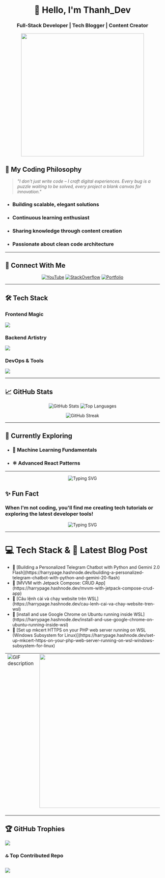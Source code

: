 <div align="center">
  
# 👋 Hello, I'm Thanh_Dev 

### **Full-Stack Developer | Tech Blogger | Content Creator**

<img src="https://media.giphy.com/media/L1R1tvI9svkIWwpVYr/giphy.gif" width="400"/>

</div>

## 🔮 My Coding Philosophy

>  *"I don't just write code – I craft digital experiences. Every bug is a puzzle waiting to be solved, every project a blank canvas for innovation."*

- ### Building scalable, elegant solutions
- ### Continuous learning enthusiast
- ### Sharing knowledge through content creation
- ### Passionate about clean code architecture

---

## 🌌 Connect With Me

<div align="center">
  
[![YouTube](https://img.shields.io/badge/YouTube-FF0000?style=for-the-badge&logo=youtube&logoColor=white)](https://www.youtube.com/@dev-maniac2349)
[![StackOverflow](https://img.shields.io/badge/Stack_Overflow-FE7A16?style=for-the-badge&logo=stackoverflow&logoColor=white)](https://stackoverflow.com/users/20553682)
[![Portfolio](https://img.shields.io/badge/Portfolio-000000?style=for-the-badge&logo=vercel&logoColor=white)](https://thaonguyen-portfolio.vercel.app/)

</div>

---

## 🛠️ Tech Stack

### Frontend Magic
<span>
  <img src="https://skillicons.dev/icons?i=html,css,react,nextjs,typescript,tailwind,bootstrap,materialui,ant-design" />
</span>

### Backend Artistry
<span>
  <img src="https://skillicons.dev/icons?i=php,laravel,nodejs,express,mongodb,mysql" />
</span>

### DevOps & Tools
<span>
  <img src="https://skillicons.dev/icons?i=git,githubactions" />
</span>

---

## 📈 GitHub Stats

<div align="center">
  
![GitHub Stats](https://github-readme-stats.vercel.app/api?username=Gianguyen1234&show_icons=true&theme=radical&hide_border=true&include_all_commits=true&count_private=true) ![Top Languages](https://github-readme-stats.vercel.app/api/top-langs/?username=Gianguyen1234&layout=compact&theme=radical&hide_border=true&langs_count=8)
  

![GitHub Streak](https://streak-stats.demolab.com?user=Gianguyen1234&theme=radical&hide_border=true)

</div>

---

## 🌠 Currently Exploring

- ### 🤖 Machine Learning Fundamentals
- ### ⚛️ Advanced React Patterns

---

<div align="center">
  
![Typing SVG](https://readme-typing-svg.demolab.com?font=Fira+Code&weight=600&size=24&pause=1000&color=FF7D7D&center=true&vCenter=true&width=500&lines=Code+is+my+canvas;Turning+ideas+into+reality;Debugging+by+day%2C+Creating+by+night)
  
</div>

## ✨ Fun Fact

### When I'm not coding, you'll find me creating tech tutorials or exploring the latest developer tools!

<div align="center">
  <img src="https://readme-typing-svg.demolab.com?font=Fira+Code&pause=1000&color=FF2D00&center=true&vCenter=true&width=435&lines=Relax%2C+sit+back+and+enjoy+coding!" alt="Typing SVG" />
</div>

---

# 💻 Tech Stack & 📝 Latest Blog Post
<table>
  <tr>
    <td valign="top" width="50%">
      <picture>
        <source media="(prefers-color-scheme: dark)" srcset="./Skills_Animation_Dark.gif">
        <source media="(prefers-color-scheme: light)" srcset="./Skills_Animation_White.gif">
        <img align="left" alt="GIF description" src="./Skills_Animation_White.gif">
      </picture>
    </td>
    <td valign="top" width="50%">
        <img src="https://user-images.githubusercontent.com/74038190/225813708-98b745f2-7d22-48cf-9150-083f1b00d6c9.gif" width="500">
<br><br>
    </td>
         
<!-- BLOG-POST-LIST:START -->
<ul><li>🔗 [Building a Personalized Telegram Chatbot with Python and Gemini 2.0 Flash](https://harrypage.hashnode.dev/building-a-personalized-telegram-chatbot-with-python-and-gemini-20-flash)</li> <li>🔗 [MVVM with Jetpack Compose:  CRUD App](https://harrypage.hashnode.dev/mvvm-with-jetpack-compose-crud-app)</li> <li>🔗 [Câu lệnh cài và chạy website trên WSL](https://harrypage.hashnode.dev/cau-lenh-cai-va-chay-website-tren-wsl)</li> <li>🔗 [install and use Google Chrome on Ubuntu running inside WSL](https://harrypage.hashnode.dev/install-and-use-google-chrome-on-ubuntu-running-inside-wsl)</li> <li>🔗 [Set up mkcert HTTPS on your PHP web server running on WSL (Windows Subsystem for Linux)](https://harrypage.hashnode.dev/set-up-mkcert-https-on-your-php-web-server-running-on-wsl-windows-subsystem-for-linux)</li> </ul>
<!-- BLOG-POST-LIST:END -->

  </tr>
</table>


## 🏆 GitHub Trophies
![](https://github-profile-trophy.vercel.app/?username=Gianguyen1234&theme=radical&no-frame=true&no-bg=true&margin-w=4)

### 🔝 Top Contributed Repo
![](https://github-contributor-stats.vercel.app/api?username=Gianguyen1234&limit=5&theme=dark&combine_all_yearly_contributions=true)
---


<!-- Proudly created with GPRM ( https://gprm.itsvg.in ) -->
<!---
ngocthanhnt00/ngocthanhnt00 is a ✨ special ✨ repository because its `README.md` (this file) appears on your GitHub profile.
You can click the Preview link to take a look at your changes.
--->
